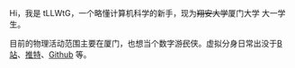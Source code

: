 Hi，我是 tLLWtG，一个略懂计算机科学的新手，现为<del>翔安大学</del>厦门大学 大一学生。


目前的物理活动范围主要在厦门，也想当个数字游<del>民</del>侠。虚拟分身日常出没于[B站](https://space.bilibili.com/353981156)、[推特](https://twitter.com/tLLWtG1/)、[Github](https://github.com/tLLWtG) 等。

